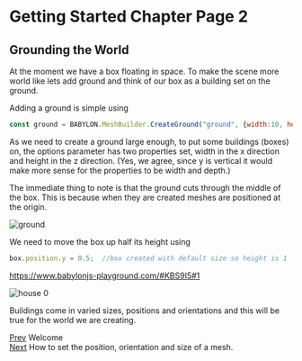 # Getting Started Chapter Page 2
## Grounding the World
At the moment we have a box floating in space. To make the scene more world like lets add ground and think of our box as a building set on the ground.

Adding a ground is simple using

```javascript
const ground = BABYLON.MeshBuilder.CreateGround("ground", {width:10, height:10});
```
As we need to create a ground large enough, to put some buildings (boxes) on, the options parameter has two properties set, width in the x direction and height in the z direction. (Yes, we agree, since y is vertical it would make more sense for the properties to be width and depth.)

The immediate thing to note is that  the ground cuts through the middle of the box. This is because when they are created meshes are positioned at the origin.

![ground](/img/campus/ground.png)

We need to move the box up half its height using

```javascript
box.position.y = 0.5;  //box created with default size so height is 1
```

https://www.babylonjs-playground.com/#KBS9I5#1

![house 0](/img/campus/house0.png)

Buildings come in varied sizes, positions and orientations and this will be true for the world we are creating.

[Prev](/babylon101/welcome) Welcome  
[Next](/babylon101/placement) How to set the position, orientation and size of a mesh.